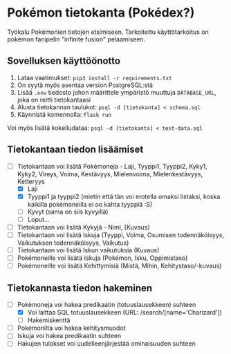 # Pokémon tietokanta (Pokédex?)
Työkalu Pokémonien tietojen etsimiseen. Tarkoitettu käyttötarkoitus on pokémon fanipelin "infinite fusion" pelaamiseen.

## Sovelluksen käyttöönotto
1. Lataa vaatimukset: `pip3 install -r requirements.txt`
2. On syytä myös asentaa version PostgreSQL:stä
3. Lisää `.env` tiedosto johon määrittele ympäristö muuttuja `DATABASE_URL`, joka on reitti tietokantaasi
4. Alusta tietokannan taulukot: `psql -d [tietokanta] < schema.sql`
5. Käynnistä komennolla: `flask run`

Voi myös lisätä kokeiludataa: `psql -d [tietokanta] < test-data.sql`

## Tietokantaan tiedon lisäämiset
- [ ] Tietokantaan voi lisätä Pokèmoneja - Laji, Tyyppi1, Tyyppi2, Kyky1, Kyky2, Vireys, Voima, Kestävyys, Mielenvoima, Mielenkestävyys, Ketteryys
  - [x] Laji
  - [x] Tyyppi1 ja tyyppi2 (mietin että tän voi erotella omaksi listaksi, koska kaikilla pokémoneilla ei oo kahta tyyppiä :S)
  - [ ] Kyvyt (sama on siis kyvyillä)
  - [ ] Loput...
- [ ] Tietokantaan voi lisätä Kykyjä - Nimi, [Kuvaus]
- [ ] Tietokantaan voi lisätä Iskuja (Tyyppi, Voima, Osumisen todennäköisyys, Vaikutuksen todennäköisyys, Vaikutus)
- [ ] Tietokantaan voi lisätä Iskun vaikutuksia (Kuvaus)
- [ ] Pokémoneille voi lisätä Iskuja (Pokémon, Isku, Oppimistaso)
- [ ] Pokémoneille voi lisätä Kehittymisiä (Mistä, Mihin, Kehitystaso/-kuvaus)

## Tietokannasta tiedon hakeminen
- [ ] Pokèmoneja voi hakea predikaatin (totuuslausekkeen) suhteen
  - [x] Voi laittaa SQL totuuslausekkeen (URL: /search/[name='Charizard'])
  - [ ] Hakemiskenttä
- [ ] Pokémonilta voi hakea kehitysmuodot
- [ ] Iskuja voi hakea predikaatin suhteen
- [ ] Hakujen tulokset voi uudelleenjärjestää ominaisuuden suhteen
